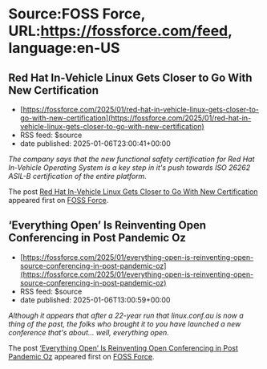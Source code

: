 # Source:FOSS Force, URL:https://fossforce.com/feed, language:en-US

## Red Hat In-Vehicle Linux Gets Closer to Go With New Certification
 - [https://fossforce.com/2025/01/red-hat-in-vehicle-linux-gets-closer-to-go-with-new-certification](https://fossforce.com/2025/01/red-hat-in-vehicle-linux-gets-closer-to-go-with-new-certification)
 - RSS feed: $source
 - date published: 2025-01-06T23:00:41+00:00

<p><em>The company says that the new functional safety certification for Red Hat In-Vehicle Operating System is a key step in it's push towards ISO 26262 ASIL-B certification of the entire platform.</em></p>
<p>The post <a href="https://fossforce.com/2025/01/red-hat-in-vehicle-linux-gets-closer-to-go-with-new-certification/">Red Hat In-Vehicle Linux Gets Closer to Go With New Certification</a> appeared first on <a href="https://fossforce.com">FOSS Force</a>.</p>

## ‘Everything Open’ Is Reinventing Open Conferencing in Post Pandemic Oz
 - [https://fossforce.com/2025/01/everything-open-is-reinventing-open-source-conferencing-in-post-pandemic-oz](https://fossforce.com/2025/01/everything-open-is-reinventing-open-source-conferencing-in-post-pandemic-oz)
 - RSS feed: $source
 - date published: 2025-01-06T13:00:59+00:00

<p><em>Although it appears that after a 22-year run that linux.conf.au is now a thing of the past, the folks who brought it to you have launched a new conference that's about&#8230; well, everything open.</em></p>
<p>The post <a href="https://fossforce.com/2025/01/everything-open-is-reinventing-open-source-conferencing-in-post-pandemic-oz/">&#8216;Everything Open&#8217; Is Reinventing Open Conferencing in Post Pandemic Oz</a> appeared first on <a href="https://fossforce.com">FOSS Force</a>.</p>

